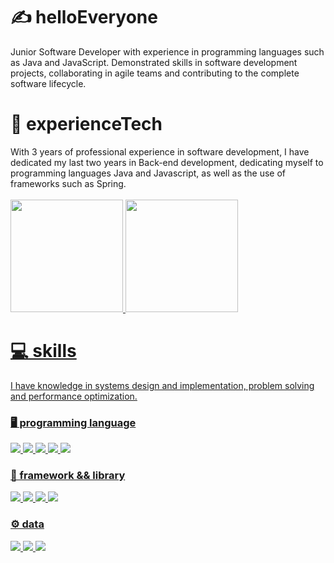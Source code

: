 # :writing_hand: helloEveryone

<div>
 Junior Software Developer with experience in programming languages ​​such as Java and JavaScript. Demonstrated skills in software development projects, collaborating in agile teams and contributing to the complete software lifecycle. 
</div>

# :rocket: experienceTech
<div>
  With 3 years of professional experience in software development, I have dedicated my
last two years in Back-end development, dedicating myself to programming languages
Java and Javascript, as well as the use of frameworks such as Spring.
</div>
<br/>

<div>
<a href="https://github.com/EliasBRodrigues">
<img height="180em" src="https://github-readme-stats.vercel.app/api/top-langs/?username=EliasBRodrigues&layout=compact&langs_count=7&theme=radical"/>
  
<img height="180em" src="https://github-readme-stats.vercel.app/api?username=EliasBRodrigues&show_icons=true&theme=radical&include_all_commits=true&count_private=true"/>
</div>

# 💻 skills
I have knowledge in systems design and implementation, problem solving and performance optimization.
### 🖥️ programming language
<div>
 <img src="https://img.shields.io/badge/Java-CC342D?style=for-the-badge&logo=openjdk&logoColor=white" />
 <img src="https://img.shields.io/badge/Go-007ACC?style=for-the-badge&logo=go&logoColor=white" />
 <img src="https://img.shields.io/badge/JavaScript-F7DF1E?style=for-the-badge&logo=javascript&logoColor=black" />
 <img src="https://img.shields.io/badge/TypeScript-007ACC?style=for-the-badge&logo=typescript&logoColor=white" />
 <img src="https://img.shields.io/badge/Kotlin-663399?&style=for-the-badge&logo=kotlin&logoColor=white" />
</div>

### 🔗 framework && library
<div>
 <img src="https://img.shields.io/badge/Spring-6DB33F?style=for-the-badge&logo=spring&logoColor=white" /> 
 <img src="https://img.shields.io/badge/React-20232A?style=for-the-badge&logo=react&logoColor=61DAFB" />
 <img src="https://img.shields.io/badge/Tailwind_CSS-38B2AC?style=for-the-badge&logo=tailwind-css&logoColor=white" />
 <img src="https://img.shields.io/badge/rabbitmq-%23FF6600.svg?&style=for-the-badge&logo=rabbitmq&logoColor=white" />
</div>

### ⚙️ data
<div>
 <img src="https://img.shields.io/badge/MySQL-00000F?style=for-the-badge&logo=mysql&logoColor=white" />
 <img src="https://img.shields.io/badge/PostgreSQL-316192?style=for-the-badge&logo=postgresql&logoColor=white" />
 <img src="https://img.shields.io/badge/MongoDB-4EA94B?style=for-the-badge&logo=mongodb&logoColor=white" />
</div>
